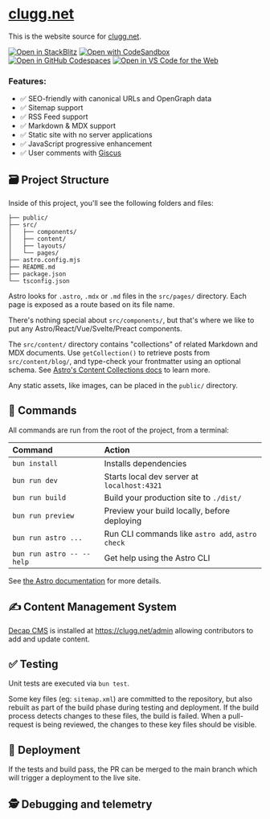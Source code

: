 # [clugg.net][/]

This is the website source for [clugg.net][/].

[/]: https://clugg.net/ "clugg.net"

[![Open in StackBlitz](https://developer.stackblitz.com/img/open_in_stackblitz.svg)](https://stackblitz.com/github/clugg-net/website)
[![Open with CodeSandbox](https://assets.codesandbox.io/github/button-edit-lime.svg)](https://codesandbox.io/p/sandbox/github/clugg-net/website)
[![Open in GitHub Codespaces](https://github.com/codespaces/badge.svg)](https://codespaces.new/clugg-net/website?devcontainer_path=.devcontainer/blog/devcontainer.json)
[![Open in VS Code for the Web](https://badgen.net/badge/icon/Open%20in%20VS%20Code%20for%20the%20Web/?label=&scale=1.6&labelColor=222&color=111&icon=https://github.com/pester/docs/raw/f6cd7cfea49b6dc87ccee562bb9fb1b353d1075f/static/img/features/visual-studio-code.svg)](https://vscode.dev/github.com/clugg-net/website)

### Features:

- ✅ SEO-friendly with canonical URLs and OpenGraph data
- ✅ Sitemap support
- ✅ RSS Feed support
- ✅ Markdown & MDX support
- ✅ Static site with no server applications
- ✅ JavaScript progressive enhancement
- ✅ User comments with [Giscus](https://github.com/giscus/giscus)

## 🗃️ Project Structure

Inside of this project, you'll see the following folders and files:

```text
├── public/
├── src/
│   ├── components/
│   ├── content/
│   ├── layouts/
│   └── pages/
├── astro.config.mjs
├── README.md
├── package.json
└── tsconfig.json
```

Astro looks for `.astro`, `.mdx` or `.md` files in the `src/pages/` directory. Each page is exposed as a route based on its file name.

There's nothing special about `src/components/`, but that's where we like to put any Astro/React/Vue/Svelte/Preact components.

The `src/content/` directory contains "collections" of related Markdown and MDX documents. Use `getCollection()` to retrieve posts from `src/content/blog/`, and type-check your frontmatter using an optional schema. See [Astro's Content Collections docs](https://docs.astro.build/en/guides/content-collections/) to learn more.

Any static assets, like images, can be placed in the `public/` directory.

## 🧞 Commands

All commands are run from the root of the project, from a terminal:

| Command                   | Action                                           |
| :------------------------ | :----------------------------------------------- |
| `bun install`             | Installs dependencies                            |
| `bun run dev`             | Starts local dev server at `localhost:4321`      |
| `bun run build`           | Build your production site to `./dist/`          |
| `bun run preview`         | Preview your build locally, before deploying     |
| `bun run astro ...`       | Run CLI commands like `astro add`, `astro check` |
| `bun run astro -- --help` | Get help using the Astro CLI                     |

See [the Astro documentation](https://docs.astro.build) for more details.

## ✍ Content Management System

[Decap CMS](https://docs.astro.build/en/guides/cms/decap-cms/) is installed at <https://clugg.net/admin> allowing contributors to add and update content.

## ✅ Testing

Unit tests are executed via `bun test`.

Some key files (eg: `sitemap.xml`) are committed to the repository, but also rebuilt as part of the build phase during testing and deployment.
If the build process detects changes to these files, the build is failed.
When a pull-request is being reviewed, the changes to these key files should be visible.

## 🚀 Deployment

If the tests and build pass, the PR can be merged to the main branch which will trigger a deployment to the live site.

## 🕵 Debugging and telemetry


